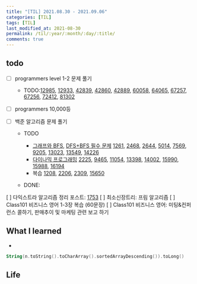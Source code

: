 ```yaml
---
title: "[TIL] 2021.08.30 - 2021.09.06"
categories: [TIL]
tags: [TIL]
last_modified_at: 2021-08-30
permalink: /til/:year/:month/:day/:title/
comments: true
---
```


## todo

- [ ] programmers level 1-2 문제 풀기

  - TODO:[12985](https://programmers.co.kr/learn/courses/30/lessons/12985), [12933](https://programmers.co.kr/learn/courses/30/lessons/12933), [42839](https://programmers.co.kr/learn/courses/30/lessons/42839), [42860](https://programmers.co.kr/learn/courses/30/lessons/42860), [42889](https://programmers.co.kr/learn/courses/30/lessons/42889), [60058](https://programmers.co.kr/learn/courses/30/lessons/60058), [64065](https://programmers.co.kr/learn/courses/30/lessons/64065), [67257](https://programmers.co.kr/learn/courses/30/lessons/67257), [67256](https://programmers.co.kr/learn/courses/30/lessons/67256), [72412](https://programmers.co.kr/learn/courses/30/lessons/72412), [81302](https://programmers.co.kr/learn/courses/30/lessons/81302)

- [ ] programmers 10,000등

- [ ] 백준 알고리즘 문제 풀기

  - TODO

    - [그래프와 BFS](https://www.acmicpc.net/workbook/view/3938), [DFS+BFS 필수 문제](https://www.acmicpc.net/workbook/view/1983)
      [1261](https://www.acmicpc.net/problem/1261), [2468](https://www.acmicpc.net/problem/2468), [2644](https://www.acmicpc.net/problem/2644), [5014](https://www.acmicpc.net/problem/5014), [7569](https://www.acmicpc.net/problem/7569), [9205](https://www.acmicpc.net/problem/9205), [13023](https://www.acmicpc.net/problem/13023), [13549](https://www.acmicpc.net/problem/13549), [14226](https://www.acmicpc.net/problem/14226)
    - [다이나믹 프로그래밍](https://www.acmicpc.net/workbook/view/3939)
      [2225](https://www.acmicpc.net/problem/2225), [9465](https://www.acmicpc.net/problem/9465), [11054](https://www.acmicpc.net/problem/11054), [13398](https://www.acmicpc.net/problem/13398), [14002](https://www.acmicpc.net/problem/14002), [15990](https://www.acmicpc.net/problem/15990), [15988](https://www.acmicpc.net/problem/15988), [16194](https://www.acmicpc.net/problem/16194)
    - 복습
      [1208](https://www.acmicpc.net/problem/1208), [2206](https://www.acmicpc.net/problem/2206), [2309](https://www.acmicpc.net/problem/2309), [15650](https://www.acmicpc.net/problem/15650)

  - DONE:

[ ] 다익스트라 알고리즘 정리 포스트: [1753](https://www.acmicpc.net/problem/1753)
[ ] 최소신장트리: 프림 알고리즘
[ ] Class101 비즈니스 영어 1-3장 복습 (60문장)
[ ] Class101 비즈니스 영어: 미팅&컨퍼런스 콜하기, 판매추이 및 마케팅 관련 보고 하기

## What I learned

-

```kotlin
String(n.toString().toCharArray().sortedArrayDescending()).toLong()
```

## Life
